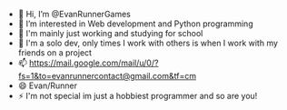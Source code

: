 - 👋 Hi, I’m @EvanRunnerGames
- 👀 I’m interested in Web development and Python programming
- 🌱 I'm mainly just working and studying for school
- 💞️ I'm a solo dev, only times I work with others is when I work with my friends on a project
- 📫 https://mail.google.com/mail/u/0/?fs=1&to=evanrunnercontact@gmail.com&tf=cm
- 😄 Evan/Runner
- ⚡ I'm not special im just a hobbiest programmer and so are you!
